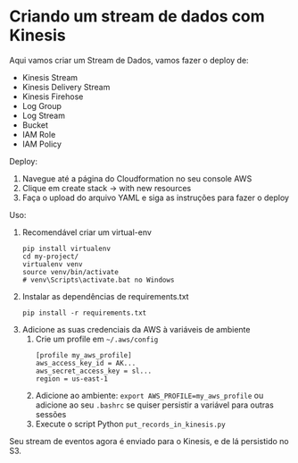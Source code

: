 # Criando um stream de dados com Kinesis


Aqui vamos criar um Stream de Dados, vamos fazer o deploy de:
* Kinesis Stream
* Kinesis Delivery Stream
* Kinesis Firehose
* Log Group
* Log Stream
* Bucket
* IAM Role
* IAM Policy

Deploy:
1. Navegue até a página do Cloudformation no seu console AWS
1. Clique em create stack -> with new resources
1. Faça o upload do arquivo YAML e siga as instruções para fazer o deploy


Uso:
1. Recomendável criar um virtual-env 
    ```
    pip install virtualenv
    cd my-project/
    virtualenv venv
    source venv/bin/activate
    # venv\Scripts\activate.bat no Windows
    ```
1. Instalar as dependências de requirements.txt 
    ```
    pip install -r requirements.txt
    ```
1. Adicione as suas credenciais da AWS à variáveis de ambiente
    1. Crie um profile em `~/.aws/config`
        ```
        [profile my_aws_profile]
        aws_access_key_id = AK... 
        aws_secret_access_key = sl...
        region = us-east-1
        ```
    1.  Adicione ao ambiente: `export AWS_PROFILE=my_aws_profile` ou adicione ao seu `.bashrc` se quiser 
    persistir a variável para outras sessões
    1. Execute o script Python `put_records_in_kinesis.py`
    
Seu stream de eventos agora é enviado para o Kinesis, e de lá persistido no S3.
    